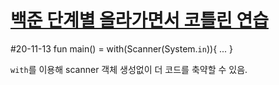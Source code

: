 [백준 단계별 올라가면서 코틀린 연습](https://www.acmicpc.net/step, "baekjoon link")
===================================================================================

#20-11-13
    fun main() = with(Scanner(System.`in`)){
        ...
    }

`with`를 이용해 scanner 객체 생성없이 더 코드를 축약할 수 있음.

